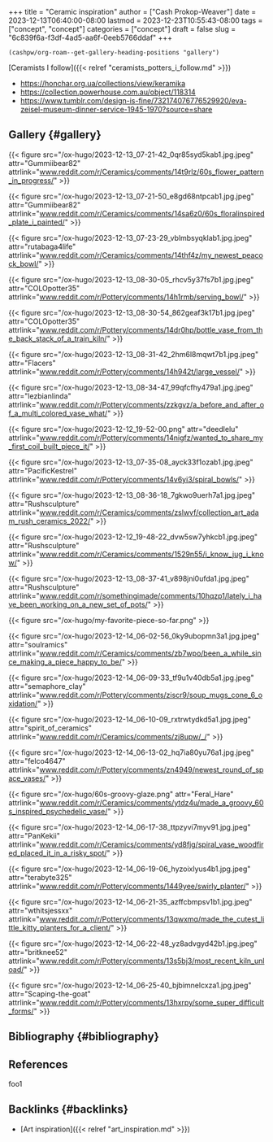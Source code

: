 +++
title = "Ceramic inspiration"
author = ["Cash Prokop-Weaver"]
date = 2023-12-13T06:40:00-08:00
lastmod = 2023-12-23T10:55:43-08:00
tags = ["concept", "concept"]
categories = ["concept"]
draft = false
slug = "6c839f6a-f3df-4ad5-aa6f-0eeb5766ddaf"
+++

```emacs-lisp
(cashpw/org-roam--get-gallery-heading-positions "gallery")
```

[Ceramists I follow]({{< relref "ceramists_potters_i_follow.md" >}})

-   <https://honchar.org.ua/collections/view/keramika>
-   <https://collection.powerhouse.com.au/object/118314>
-   <https://www.tumblr.com/design-is-fine/732174076776529920/eva-zeisel-museum-dinner-service-1945-1970?source=share>


## Gallery {#gallery}

<div class="hugogallery">

{{< figure src="/ox-hugo/2023-12-13_07-21-42_0qr85syd5kab1.jpg.jpeg" attr="Gummiibear82" attrlink="www.reddit.com/r/Ceramics/comments/14t9rlz/60s_flower_pattern_in_progress/" >}}

{{< figure src="/ox-hugo/2023-12-13_07-21-50_e8gd68ntpcab1.jpg.jpeg" attr="Gummiibear82" attrlink="www.reddit.com/r/Ceramics/comments/14sa6z0/60s_floralinspired_plate_i_painted/" >}}

{{< figure src="/ox-hugo/2023-12-13_07-23-29_vblmbsyqklab1.jpg.jpeg" attr="rutabaga4life" attrlink="www.reddit.com/r/Ceramics/comments/14thf4z/my_newest_peacock_bowl/" >}}

{{< figure src="/ox-hugo/2023-12-13_08-30-05_rhcv5y37fs7b1.jpg.jpeg" attr="COLOpotter35" attrlink="www.reddit.com/r/Pottery/comments/14h1rmb/serving_bowl/" >}}

{{< figure src="/ox-hugo/2023-12-13_08-30-54_862geaf3k17b1.jpg.jpeg" attr="COLOpotter35" attrlink="www.reddit.com/r/Pottery/comments/14dr0hp/bottle_vase_from_the_back_stack_of_a_train_kiln/" >}}

{{< figure src="/ox-hugo/2023-12-13_08-31-42_2hm6l8mqwt7b1.jpg.jpeg" attr="Flacers" attrlink="www.reddit.com/r/Pottery/comments/14h942t/large_vessel/" >}}

{{< figure src="/ox-hugo/2023-12-13_08-34-47_99qfcfhy479a1.jpg.jpeg" attr="lezbianlinda" attrlink="www.reddit.com/r/Pottery/comments/zzkgvz/a_before_and_after_of_a_multi_colored_vase_what/" >}}

{{< figure src="/ox-hugo/2023-12-12_19-52-00.png" attr="deedlelu" attrlink="www.reddit.com/r/Pottery/comments/14nigfz/wanted_to_share_my_first_coil_built_piece_it/" >}}

{{< figure src="/ox-hugo/2023-12-13_07-35-08_ayck33f1ozab1.jpg.jpeg" attr="PacificKestrel" attrlink="www.reddit.com/r/Pottery/comments/14v6yi3/spiral_bowls/" >}}

{{< figure src="/ox-hugo/2023-12-13_08-36-18_7gkwo9uerh7a1.jpg.jpeg" attr="Rushsculpture" attrlink="www.reddit.com/r/Ceramics/comments/zslwvf/collection_art_adam_rush_ceramics_2022/" >}}

{{< figure src="/ox-hugo/2023-12-12_19-48-22_dvw5sw7yhkcb1.jpg.jpeg" attr="Rushsculpture" attrlink="www.reddit.com/r/Ceramics/comments/1529n55/i_know_jug_i_know/" >}}

{{< figure src="/ox-hugo/2023-12-13_08-37-41_v898jni0ufda1.jpg.jpeg" attr="Rushsculpture" attrlink="www.reddit.com/r/somethingimade/comments/10hqzp1/lately_i_have_been_working_on_a_new_set_of_pots/" >}}

{{< figure src="/ox-hugo/my-favorite-piece-so-far.png" >}}

{{< figure src="/ox-hugo/2023-12-14_06-02-56_0ky9ubopmn3a1.jpg.jpeg" attr="soulramics" attrlink="www.reddit.com/r/Ceramics/comments/zb7wpo/been_a_while_since_making_a_piece_happy_to_be/" >}}

{{< figure src="/ox-hugo/2023-12-14_06-09-33_tf9u1v40db5a1.jpg.jpeg" attr="semaphore\_clay" attrlink="www.reddit.com/r/Pottery/comments/ziscr9/soup_mugs_cone_6_oxidation/" >}}

{{< figure src="/ox-hugo/2023-12-14_06-10-09_rxtrwtydkd5a1.jpg.jpeg" attr="spirit\_of\_ceramics" attrlink="www.reddit.com/r/Ceramics/comments/zj8upw/_/" >}}

{{< figure src="/ox-hugo/2023-12-14_06-13-02_hq7ia80yu76a1.jpg.jpeg" attr="felco4647" attrlink="www.reddit.com/r/Pottery/comments/zn4949/newest_round_of_space_vases/" >}}

{{< figure src="/ox-hugo/60s-groovy-glaze.png" attr="Feral\_Hare" attrlink="www.reddit.com/r/Ceramics/comments/ytdz4u/made_a_groovy_60s_inspired_psychedelic_vase/" >}}

{{< figure src="/ox-hugo/2023-12-14_06-17-38_ttpzyvi7myv91.jpg.jpeg" attr="PanKekii" attrlink="www.reddit.com/r/Ceramics/comments/yd8fjg/spiral_vase_woodfired_placed_it_in_a_risky_spot/" >}}

{{< figure src="/ox-hugo/2023-12-14_06-19-06_hyzoixlyus4b1.jpg.jpeg" attr="terabyte325" attrlink="www.reddit.com/r/Pottery/comments/1449yee/swirly_planter/" >}}

{{< figure src="/ox-hugo/2023-12-14_06-21-35_azffcbmpsv1b1.jpg.jpeg" attr="wthitsjessxx" attrlink="www.reddit.com/r/Pottery/comments/13qwxmq/made_the_cutest_little_kitty_planters_for_a_client/" >}}

{{< figure src="/ox-hugo/2023-12-14_06-22-48_yz8advgyd42b1.jpg.jpeg" attr="britknee52" attrlink="www.reddit.com/r/Pottery/comments/13s5bj3/most_recent_kiln_unload/" >}}

{{< figure src="/ox-hugo/2023-12-14_06-25-40_bjbimnelcxza1.jpg.jpeg" attr="Scaping-the-goat" attrlink="www.reddit.com/r/Pottery/comments/13hxrpy/some_super_difficult_forms/" >}}

</div>


## Bibliography {#bibliography}

## References

<style>.csl-entry{text-indent: -1.5em; margin-left: 1.5em;}</style><div class="csl-bib-body">
</div>

foo1


## Backlinks {#backlinks}

-   [Art inspiration]({{< relref "art_inspiration.md" >}})

